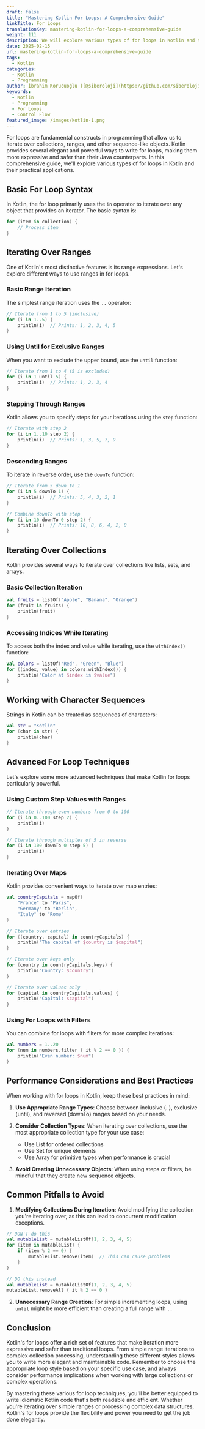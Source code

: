 ```yaml
---
draft: false
title: "Mastering Kotlin For Loops: A Comprehensive Guide"
linkTitle: For Loops
translationKey: mastering-kotlin-for-loops-a-comprehensive-guide
weight: 111
description: We will explore various types of for loops in Kotlin and their practical applications
date: 2025-02-15
url: mastering-kotlin-for-loops-a-comprehensive-guide
tags:
  - Kotlin
categories:
  - Kotlin
  - Programming
author: İbrahim Korucuoğlu ([@siberoloji](https://github.com/siberoloji))
keywords:
  - Kotlin
  - Programming
  - For Loops
  - Control Flow
featured_image: /images/kotlin-1.png
---
```

For loops are fundamental constructs in programming that allow us to iterate over collections, ranges, and other sequence-like objects. Kotlin provides several elegant and powerful ways to write for loops, making them more expressive and safer than their Java counterparts. In this comprehensive guide, we'll explore various types of for loops in Kotlin and their practical applications.

## Basic For Loop Syntax

In Kotlin, the for loop primarily uses the `in` operator to iterate over any object that provides an iterator. The basic syntax is:

```kotlin
for (item in collection) {
    // Process item
}
```

## Iterating Over Ranges

One of Kotlin's most distinctive features is its range expressions. Let's explore different ways to use ranges in for loops.

### Basic Range Iteration

The simplest range iteration uses the `..` operator:

```kotlin
// Iterate from 1 to 5 (inclusive)
for (i in 1..5) {
    println(i)  // Prints: 1, 2, 3, 4, 5
}
```

### Using Until for Exclusive Ranges

When you want to exclude the upper bound, use the `until` function:

```kotlin
// Iterate from 1 to 4 (5 is excluded)
for (i in 1 until 5) {
    println(i)  // Prints: 1, 2, 3, 4
}
```

### Stepping Through Ranges

Kotlin allows you to specify steps for your iterations using the `step` function:

```kotlin
// Iterate with step 2
for (i in 1..10 step 2) {
    println(i)  // Prints: 1, 3, 5, 7, 9
}
```

### Descending Ranges

To iterate in reverse order, use the `downTo` function:

```kotlin
// Iterate from 5 down to 1
for (i in 5 downTo 1) {
    println(i)  // Prints: 5, 4, 3, 2, 1
}

// Combine downTo with step
for (i in 10 downTo 0 step 2) {
    println(i)  // Prints: 10, 8, 6, 4, 2, 0
}
```

## Iterating Over Collections

Kotlin provides several ways to iterate over collections like lists, sets, and arrays.

### Basic Collection Iteration

```kotlin
val fruits = listOf("Apple", "Banana", "Orange")
for (fruit in fruits) {
    println(fruit)
}
```

### Accessing Indices While Iterating

To access both the index and value while iterating, use the `withIndex()` function:

```kotlin
val colors = listOf("Red", "Green", "Blue")
for ((index, value) in colors.withIndex()) {
    println("Color at $index is $value")
}
```

## Working with Character Sequences

Strings in Kotlin can be treated as sequences of characters:

```kotlin
val str = "Kotlin"
for (char in str) {
    println(char)
}
```

## Advanced For Loop Techniques

Let's explore some more advanced techniques that make Kotlin for loops particularly powerful.

### Using Custom Step Values with Ranges

```kotlin
// Iterate through even numbers from 0 to 100
for (i in 0..100 step 2) {
    println(i)
}

// Iterate through multiples of 5 in reverse
for (i in 100 downTo 0 step 5) {
    println(i)
}
```

### Iterating Over Maps

Kotlin provides convenient ways to iterate over map entries:

```kotlin
val countryCapitals = mapOf(
    "France" to "Paris",
    "Germany" to "Berlin",
    "Italy" to "Rome"
)

// Iterate over entries
for ((country, capital) in countryCapitals) {
    println("The capital of $country is $capital")
}

// Iterate over keys only
for (country in countryCapitals.keys) {
    println("Country: $country")
}

// Iterate over values only
for (capital in countryCapitals.values) {
    println("Capital: $capital")
}
```

### Using For Loops with Filters

You can combine for loops with filters for more complex iterations:

```kotlin
val numbers = 1..20
for (num in numbers.filter { it % 2 == 0 }) {
    println("Even number: $num")
}
```

## Performance Considerations and Best Practices

When working with for loops in Kotlin, keep these best practices in mind:

1. **Use Appropriate Range Types**: Choose between inclusive (..), exclusive (until), and reversed (downTo) ranges based on your needs.

2. **Consider Collection Types**: When iterating over collections, use the most appropriate collection type for your use case:
   - Use List for ordered collections
   - Use Set for unique elements
   - Use Array for primitive types when performance is crucial

3. **Avoid Creating Unnecessary Objects**: When using steps or filters, be mindful that they create new sequence objects.

## Common Pitfalls to Avoid

1. **Modifying Collections During Iteration**: Avoid modifying the collection you're iterating over, as this can lead to concurrent modification exceptions.

```kotlin
// DON'T do this
val mutableList = mutableListOf(1, 2, 3, 4, 5)
for (item in mutableList) {
    if (item % 2 == 0) {
        mutableList.remove(item)  // This can cause problems
    }
}

// DO this instead
val mutableList = mutableListOf(1, 2, 3, 4, 5)
mutableList.removeAll { it % 2 == 0 }
```

2. **Unnecessary Range Creation**: For simple incrementing loops, using `until` might be more efficient than creating a full range with `..`

## Conclusion

Kotlin's for loops offer a rich set of features that make iteration more expressive and safer than traditional loops. From simple range iterations to complex collection processing, understanding these different styles allows you to write more elegant and maintainable code. Remember to choose the appropriate loop style based on your specific use case, and always consider performance implications when working with large collections or complex operations.

By mastering these various for loop techniques, you'll be better equipped to write idiomatic Kotlin code that's both readable and efficient. Whether you're iterating over simple ranges or processing complex data structures, Kotlin's for loops provide the flexibility and power you need to get the job done elegantly.
